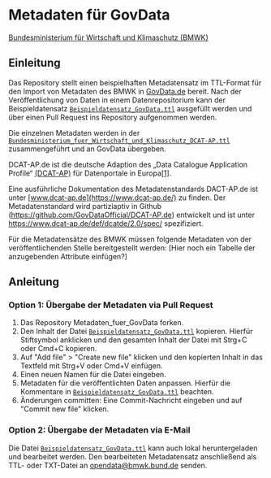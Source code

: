 # Metadaten für GovData

[Bundesministerium für Wirtschaft und Klimaschutz (BMWK)](https://www.bmwk.de) 


## Einleitung

Das Repository stellt einen beispielhaften Metadatensatz im TTL-Format für den Import von Metadaten des BMWK in [GovData.de](https://GovData.de) bereit. Nach der Veröffentlichung von Daten in einem Datenrepositorium kann der Beispieldatensatz [`Beispieldatensatz_GovData.ttl`](Datensaetze/Beispieldatensatz_GovData.ttl) ausgefüllt werden und über einen Pull Request ins Repository aufgenommen werden.

Die einzelnen Metadaten werden in der [`Bundesministerium_fuer_Wirtschaft_und_Klimaschutz_DCAT-AP.ttl`](Bundesministerium_fuer_Wirtschaft_und_Klimaschutz_DCAT-AP.ttl) zusammengeführt und an GovData übergeben. 


DCAT-AP.de ist die deutsche Adaption des „Data Catalogue Application Profile“ [(DCAT-AP)](https://github.com/SEMICeu/DCAT-AP) für Datenportale in Europa[[1]](https://github.com/GovDataOfficial/DCAT-AP.de).

Eine ausführliche Dokumentation des Metadatenstandards DACT-AP.de ist unter [www.dcat-ap.de](https://www.dcat-ap.de/) zu finden. Der Metadatenstandard wird partiziaptiv in Github (https://github.com/GovDataOfficial/DCAT-AP.de) entwickelt und ist unter https://www.dcat-ap.de/def/dcatde/2.0/spec/ spezifiziert.  

Für die Metadatensätze des BMWK müssen folgende Metadaten von der veröffentlichenden Stelle bereitgestellt werden: [Hier noch ein Tabelle der anzugebenden Attribute einfügen?]

## Anleitung

### Option 1: Übergabe der Metadaten via Pull Request

1. Das Repository Metadaten_fuer_GovData forken.
2. Den Inhalt der Datei [`Beispieldatensatz_GovData.ttl`](Datensaetze/Beispieldatensatz_GovData.ttl) kopieren. Hierfür Stiftsymbol anklicken und den gesamten Inhalt der Datei mit Strg+C oder Cmd+C kopieren.
3. Auf "Add file" > "Create new file" klicken und den kopierten Inhalt in das Textfeld mit Strg+V oder Cmd+V einfügen.
4. Einen neuen Namen für die Datei eingeben.
5. Metadaten für die veröffentlichten Daten anpassen. Hierfür die Kommentare in [`Beispieldatensatz_GovData.ttl`](Datensaetze/Beispieldatensatz_GovData.ttl) beachten.
6. Änderungen committen: Eine Commit-Nachricht eingeben und auf "Commit new file" klicken.

### Option 2: Übergabe der Metadaten via E-Mail

Die Datei [`Beispieldatensatz_GovData.ttl`](Datensaetze/Beispieldatensatz_GovData.ttl) kann auch lokal heruntergeladen und bearbeitet werden. Den bearbeiteten Metadatensatz anschließend als TTL- oder TXT-Datei an opendata@bmwk.bund.de senden.
